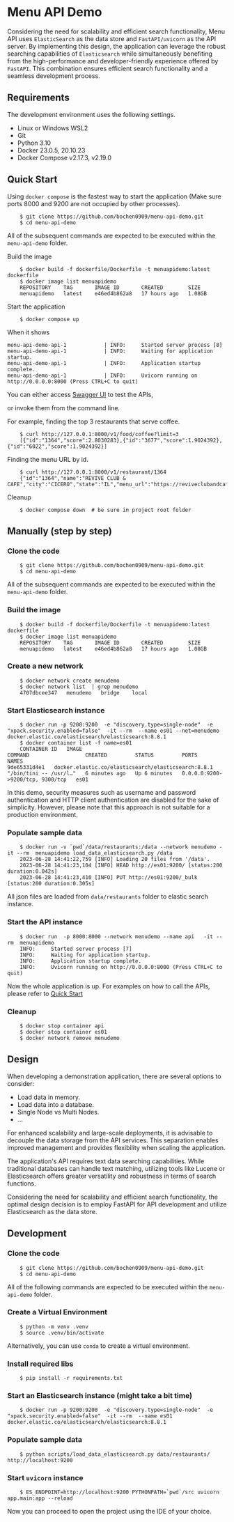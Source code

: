 # Menu API Demo

Considering the need for scalability and efficient search functionality, Menu API uses `ElasticSearch` as the data store and `FastAPI/uvicorn` as the API server. By implementing this design, the application can leverage the robust searching capabilities of `Elasticsearch` while simultaneously benefiting from the high-performance and developer-friendly experience offered by `FastAPI`. This combination ensures efficient search functionality and a seamless development process.

## Requirements
The development environment uses the following settings.
* Linux or Windows WSL2
* Git
* Python 3.10
* Docker 23.0.5, 20.10.23
* Docker Compose v2.17.3, v2.19.0
  
## Quick Start

Using `docker compose` is the fastest way to start the application (Make sure ports 8000 and 9200 are not occupied by other processes).

```shell
    $ git clone https://github.com/bochen0909/menu-api-demo.git
    $ cd menu-api-demo
```
All of the subsequent commands are expected to be executed within the `menu-api-demo` folder.

Build the image
```shell
    $ docker build -f dockerfile/Dockerfile -t menuapidemo:latest dockerfile
    $ docker image list menuapidemo
    REPOSITORY    TAG       IMAGE ID       CREATED        SIZE
    menuapidemo   latest    e46ed4b862a8   17 hours ago   1.08GB

```
Start the application
```shell
    $ docker compose up
```

When it shows
```
menu-api-demo-api-1            | INFO:     Started server process [8]
menu-api-demo-api-1            | INFO:     Waiting for application startup.
menu-api-demo-api-1            | INFO:     Application startup complete.
menu-api-demo-api-1            | INFO:     Uvicorn running on http://0.0.0.0:8000 (Press CTRL+C to quit)
```

You can either access [Swagger UI](http://127.0.0.1:8000/docs) to test the APIs,

or invoke them from the command line. 

For example, finding the top 3 restaurants that serve coffee.

```shell
    $ curl http://127.0.0.1:8000/v1/food/coffee?limit=3
    [{"id":"1364","score":2.8030283},{"id":"3677","score":1.9024392},{"id":"6022","score":1.9024392}]
```

Finding the menu URL by id.

```shell
    $ curl http://127.0.0.1:8000/v1/restaurant/1364
    {"id":"1364","name":"REVIVE CLUB & CAFE","city":"CICERO","state":"IL","menu_url":"https://reviveclubandcafe.com/"}
```
Cleanup
```shell
    $ docker compose down  # be sure in project root folder

```
## Manually (step by step)

### Clone the code 
```shell
    $ git clone https://github.com/bochen0909/menu-api-demo.git
    $ cd menu-api-demo
```
All of the subsequent commands are expected to be executed within the `menu-api-demo` folder.

### Build the image
```shell
    $ docker build -f dockerfile/Dockerfile -t menuapidemo:latest dockerfile
    $ docker image list menuapidemo
    REPOSITORY    TAG       IMAGE ID       CREATED        SIZE
    menuapidemo   latest    e46ed4b862a8   17 hours ago   1.08GB

```
### Create a new network
```shell
    $ docker network create menudemo
    $ docker network list  | grep menudemo
    4707dbcee347   menudemo   bridge    local
``` 
### Start Elasticsearch instance
```shell
    $ docker run -p 9200:9200  -e "discovery.type=single-node"  -e "xpack.security.enabled=false"  -it --rm  --name es01 --net=menudemo  docker.elastic.co/elasticsearch/elasticsearch:8.8.1
    $ docker container list -f name=es01
    CONTAINER ID   IMAGE                                                 COMMAND                  CREATED         STATUS         PORTS                              NAMES
9de65331d4e1   docker.elastic.co/elasticsearch/elasticsearch:8.8.1   "/bin/tini -- /usr/l…"   6 minutes ago   Up 6 minutes   0.0.0.0:9200->9200/tcp, 9300/tcp   es01
```
In this demo, security measures such as username and password authentication and HTTP client authentication are disabled for the sake of simplicity. However, please note that this approach is not suitable for a production environment.

### Populate sample data
```shell
    $ docker run -v `pwd`/data/restaurants:/data --network menudemo -it --rm  menuapidemo load_data_elasticsearch.py /data
    2023-06-28 14:41:22,759 [INFO] Loading 20 files from '/data'.
    2023-06-28 14:41:23,104 [INFO] HEAD http://es01:9200/ [status:200 duration:0.042s]
    2023-06-28 14:41:23,410 [INFO] PUT http://es01:9200/_bulk [status:200 duration:0.305s]
```
All json files are loaded from `data/restaurants` folder to elastic search instance.

### Start the API instance
```shell
    $ docker run  -p 8000:8000 --network menudemo --name api   -it --rm  menuapidemo
    INFO:     Started server process [7]
    INFO:     Waiting for application startup.
    INFO:     Application startup complete.
    INFO:     Uvicorn running on http://0.0.0.0:8000 (Press CTRL+C to quit)
```

Now the whole application is up. For examples on how to call the APIs, please refer to [Quick Start](#quick-start) 

### Cleanup

```shell
    $ docker stop container api
    $ docker stop container es01
    $ docker network remove menudemo
```

## Design

When developing a demonstration application, there are several options to consider:

- Load data in memory.
- Load data into a database.
- Single Node vs Multi Nodes.
- ...

For enhanced scalability and large-scale deployments, it is advisable to decouple the data storage from the API services. This separation enables improved management and provides flexibility when scaling the application.

The application's API requires text data searching capabilities. While traditional databases can handle text matching, utilizing tools like Lucene or Elasticsearch offers greater versatility and robustness in terms of search functions.

Considering the need for scalability and efficient search functionality, the optimal design decision is to employ FastAPI for API development and utilize Elasticsearch as the data store.


## Development

### Clone the code 
```shell
    $ git clone https://github.com/bochen0909/menu-api-demo.git
    $ cd menu-api-demo
```
All of the following commands are expected to be executed within the `menu-api-demo` folder.

### Create a Virtual Environment
```shell
    $ python -m venv .venv
    $ source .venv/bin/activate
```
Alternatively, you can use `conda` to create a virtual environment.

### Install required libs
```shell
    $ pip install -r requirements.txt
```

### Start an Elasticsearch instance (might take a bit time)
```shell
    $ docker run -p 9200:9200  -e "discovery.type=single-node"  -e "xpack.security.enabled=false"  -it --rm  --name es01 docker.elastic.co/elasticsearch/elasticsearch:8.8.1
```
### Populate sample data
```shell
    $ python scripts/load_data_elasticsearch.py data/restaurants/ http://localhost:9200 
```

### Start `uvicorn` instance
```shell
    $ ES_ENDPOINT=http://localhost:9200 PYTHONPATH=`pwd`/src uvicorn app.main:app --reload
```

Now you can proceed to open the project using the IDE of your choice.

